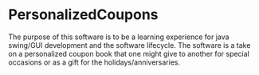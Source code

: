 # PersonalizedCoupons
The purpose of this software is to be a learning experience for java swing/GUI development and the software lifecycle. The software is a take on a personalized coupon book that one might give to another for special occasions or as a gift for the holidays/anniversaries.
